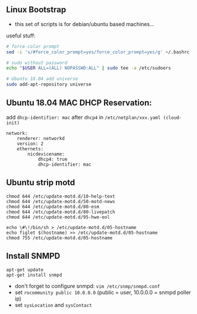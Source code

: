 ## Linux Bootstrap 

* this set of scripts is for debian/ubuntu based machines...

useful stuff:
```bash
# force color prompt
sed -i 's/#force_color_prompt=yes/force_color_prompt=yes/g' ~/.bashrc

# sudo without password
echo "$USER ALL=(ALL) NOPASSWD:ALL" | sudo tee -a /etc/sudoers

# Ubuntu 18.04 add universe
sudo add-apt-repository universe
```


## Ubuntu 18.04 MAC DHCP Reservation:

add `dhcp-identifier: mac` after `dhcp4` in `/etc/netplan/xxx.yaml (cloud-init)`
```
network:
    renderer: networkd
    version: 2
    ethernets:
        nicdevicename:
            dhcp4: true
            dhcp-identifier: mac
```

## Ubuntu strip motd

```
chmod 644 /etc/update-motd.d/10-help-text
chmod 644 /etc/update-motd.d/50-motd-news
chmod 644 /etc/update-motd.d/80-esm
chmod 644 /etc/update-motd.d/80-livepatch
chmod 644 /etc/update-motd.d/95-hwe-eol

echo \#\!/bin/sh > /etc/update-motd.d/05-hostname
echo figlet $(hostname) >> /etc/update-motd.d/05-hostname
chmod 755 /etc/update-motd.d/05-hostname
``` 

## Install SNMPD
```
apt-get update
apt-get install snmpd
```
* don't forget to configure snmpd: `vim /etc/snmp/snmpd.conf`
* set `rocommunity public 10.0.0.0` (public = user, 10.0.0.0 = snmpd poller ip)
* set `sysLocation` and `sysContact`
